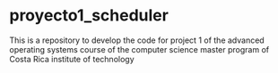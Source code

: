 # proyecto1_scheduler
This is a repository to develop the code for project 1 of the advanced operating systems course of the computer science master program of Costa Rica institute of technology
